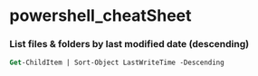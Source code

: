# powershell_cheatSheet

### List files & folders by last modified date (descending)
```ps
Get-ChildItem | Sort-Object LastWriteTime -Descending
```
